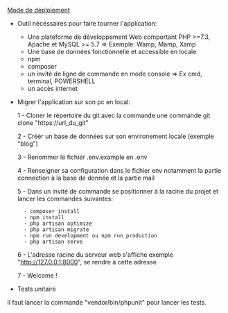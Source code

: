<u>Mode de déploiement</u>

- Outil nécéssaires pour faire tourner l'application:

	- Une plateforme de développement Web comportant PHP >=7.3, Apache et MySQL >= 5.7
		=> Exemple: Wamp, Mamp, Xamp
	- Une base de données fonctionnelle et accessible en locale
	- npm
	- composer
	- un invité de ligne de commande en mode console
		=> Ex cmd, terminal, POWERSHELL
	- un accès internet

- Migrer l'application sur son pc en local:

	1 - Cloner le répertoire du git avec la commande une commande git clone "https://url_du_git"
	
	2 - Créér un base de données sur son environement locale (exemple "blog")
	
	3 - Renommer le fichier .env.example en .env
	
	4 - Renseigner sa configuration dans le fichier env notamment la partie connection à la base de donnée et la partie mail
	
	5 - Dans un invité de commande se positionner à la racine du projet et lancer les commandes suivantes:
		
		- composer install
		- npm install
		- php artisan optimize
		- php artisan migrate
		- npm run development ou npm run production
		- php artisan serve

	6 - L'adresse racine du serveur web s'affiche exemple "http://127.0.0.1:8000", se rendre à cette adresse
	
	7 - Welcome !

- Tests unitaire

Il faut lancer la commande "vendor/bin/phpunit" pour lancer les tests.

